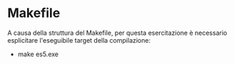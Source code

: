# Makefile
A causa della struttura del Makefile, per questa esercitazione è necessario
esplicitare l'eseguibile target della compilazione:

- make es5.exe


